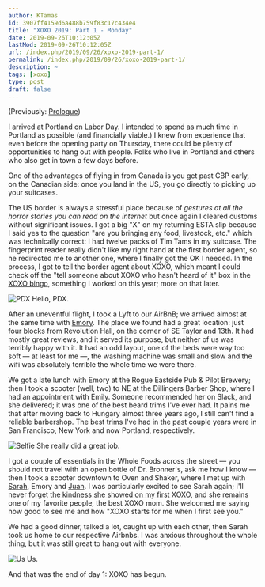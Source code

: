 ```yaml
---
author: KTamas
id: 3907ff4159d6a488b759f83c17c434e4
title: "XOXO 2019: Part 1 - Monday"
date: 2019-09-26T10:12:05Z
lastMod: 2019-09-26T10:12:05Z
url: /index.php/2019/09/26/xoxo-2019-part-1/
permalink: /index.php/2019/09/26/xoxo-2019-part-1/
description: ~
tags: [xoxo]
type: post
draft: false
---
```

(Previously: [Prologue](https://blog.ktamas.com/index.php/2019/09/25/xoxo-2019-prologue/))

I arrived at Portland on Labor Day. I intended to spend as much time in Portland as possible (and financially viable.) I knew from experience that even before the opening party on Thursday, there could be plenty of opportunities to hang out with people. Folks who live in Portland and others who also get in town a few days before.

One of the advantages of flying in from Canada is you get past CBP early, on the Canadian side: once you land in the US, you go directly to picking up your suitcases.

The US border is always a stressful place because of *gestures at all the horror stories you can read on the internet* but once again I cleared customs without significant issues. I got a big "X" on my returning ESTA slip because I said yes to the question "are you bringing any food, livestock, etc." which was technically correct: I had twelve packs of Tim Tams in my suitcase. The fingerprint reader really didn't like my right hand at the first border agent, so he redirected me to another one, where I finally got the OK I needed. In the process, I got to tell the border agent about XOXO, which meant I could check off the "tell someone about XOXO who hasn't heard of it" box in the [XOXO bingo](https://xoxo.bingo), something I worked on this year; more on that later.

![PDX](https://i.imgur.com/JHEgUOF.jpg)
Hello, PDX.

After an uneventful flight, I took a Lyft to our AirBnB; we arrived almost at the same time with [Emory](https://twitter.com/emorydunn). The place we found had a great location: just four blocks from Revolution Hall, on the corner of SE Taylor and 13th. It had mostly great reviews, and it served its purpose, but neither of us was terribly happy with it. It had an odd layout, one of the beds were way too soft — at least for me —, the washing machine was small and slow and the wifi was absolutely terrible the whole time we were there.

We got a late lunch with Emory at the Rogue Eastside Pub & Pilot Brewery; then I took a scooter (well, two) to NE at the Dillingers Barber Shop, where I had an appointment with Emily. Someone recommended her on Slack, and she delivered; it was one of the best beard trims I've ever had. It pains me that after moving back to Hungary almost three years ago, I still can't find a reliable barbershop. The best trims I've had in the past couple years were in San Francisco, New York and now Portland, respectively.

![Selfie](https://i.imgur.com/T4I1esX.jpg)
She really did a great job.

I got a couple of essentials in the Whole Foods across the street — you should not travel with an open bottle of Dr. Bronner's, ask me how I know — then I took a scooter downtown to Oven and Shaker, where I met up with [Sarah](https://twitter.com/fledglingnerd), Emory and [Juan](https://twitter.com/juanbuis). I was particularly excited to see Sarah again; I'll never forget [the kindness she showed on my first XOXO](https://blog.ktamas.com/index.php/2019/08/14/xoxo-2016/#tuesday-a-surprise-dinner), and she remains one of my favorite people, the best XOXO mom. She welcomed me saying how good to see me and how "XOXO starts for me when I first see you." 

We had a good dinner, talked a lot, caught up with each other, then Sarah took us home to our respective Airbnbs. I was anxious throughout the whole thing, but it was still great to hang out with everyone. 

![Us](https://i.imgur.com/gqgS8Qk.jpg)
Us.

And that was the end of day 1: XOXO has begun.